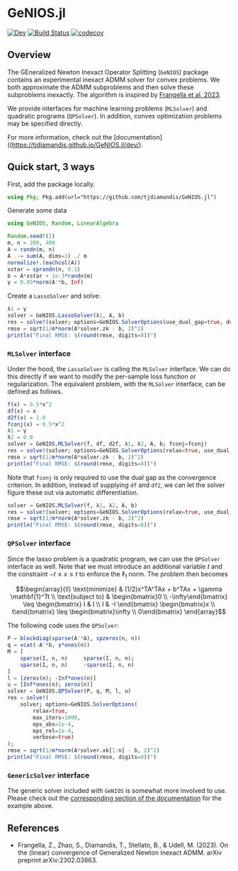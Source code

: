 # GeNIOS.jl

[![Dev](https://img.shields.io/badge/docs-dev-blue.svg)](https://tjdiamandis.github.io/GeNIOS.jl/dev/)
[![Build Status](https://github.com/tjdiamandis/GeNIOS.jl/actions/workflows/CI.yml/badge.svg?branch=main)](https://github.com/tjdiamandis/GeNIOS.jl/actions/workflows/CI.yml?query=branch%3Amain)
[![codecov](https://codecov.io/gh/tjdiamandis/GeNIOS.jl/branch/main/graph/badge.svg?token=1DKZD7FPW5)](https://codecov.io/gh/tjdiamandis/GeNIOS.jl)


## Overview

The GEneralized Newton Inexact Operator Splitting (`GeNIOS`) package contains an
experimental inexact ADMM solver for convex problems. We both approximate the
ADMM subproblems and then solve these subproblems inexactly. The algorithm is
inspired by [Frangella et al. 2023](https://arxiv.org/abs/2302.03863).

We provide interfaces for machine learning problems (`MLSolver`) and quadratic
programs (`QPSolver`). In addition, convex optimization problems may be specified
directly.

For more information, check out the [documentation]((https://tjdiamandis.github.io/GeNIOS.jl/dev/).

## Quick  start, 3 ways
First, add the package locally.
```julia 
using Pkg; Pkg.add(url="https://github.com/tjdiamandis/GeNIOS.jl")
```

Generate some data
```julia
using GeNIOS, Random, LinearAlgebra

Random.seed!(1)
m, n = 200, 400
A = randn(m, n)
A .-= sum(A, dims=1) ./ m
normalize!.(eachcol(A))
xstar = sprandn(n, 0.1)
b = A*xstar + 1e-3*randn(m)
γ = 0.05*norm(A'*b, Inf)
```

Create a `LassoSolver` and solve:
```julia
λ1 = γ
solver = GeNIOS.LassoSolver(λ1, A, b)
res = solve!(solver; options=GeNIOS.SolverOptions(use_dual_gap=true, dual_gap_tol=1e-4, verbose=true))
rmse = sqrt(1/m*norm(A*solver.zk - b, 2)^2)
println("Final RMSE: $(round(rmse, digits=8))")
```

### `MLSolver` interface
Under the hood, the `LassoSolver` is calling the `MLSolver` interface. We can
do this directly if we want to modify the per-sample loss function or regularization.
The equivalent problem, with the `MLSolver` interface, can be defined as follows.
```julia
f(x) = 0.5*x^2
df(x) = x
d2f(x) = 1.0
fconj(x) = 0.5*x^2
λ1 = γ
λ2 = 0.0
solver = GeNIOS.MLSolver(f, df, d2f, λ1, λ2, A, b; fconj=fconj)
res = solve!(solver; options=GeNIOS.SolverOptions(relax=true, use_dual_gap=true, dual_gap_tol=1e-3, verbose=true))
rmse = sqrt(1/m*norm(A*solver.zk - b, 2)^2)
println("Final RMSE: $(round(rmse, digits=8))")
```

Note that `fconj` is only required to use the dual gap as the convergence criterion.
In addition, instead of supplying `df` and `df2`, we can let the solver figure these 
out via automatic differentiation.
```julia
solver = GeNIOS.MLSolver(f, λ1, λ2, A, b)
res = solve!(solver; options=GeNIOS.SolverOptions(relax=true, use_dual_gap=false, verbose=true))
rmse = sqrt(1/m*norm(A*solver.zk - b, 2)^2)
println("Final RMSE: $(round(rmse, digits=8))")
```

### `QPSolver` interface
Since the lasso problem is a quadratic program, we can use the `QPSolver` interface
as well. Note that we must introduce an additional variable $t$ and the constraint
$-t \leq x \leq t$ to enforce the $\ell_1$ norm. The problem then becomes

```math
\begin{array}{ll}
\text{minimize}     & (1/2)x^TA^TAx + b^TAx + \gamma \mathbf{1}^Tt \\
\text{subject to}   &  
\begin{bmatrix}0 \\ -\infty\end{bmatrix} 
\leq \begin{bmatrix} I & I \\ I & -I \end{bmatrix} \begin{bmatrix}x \\ t\end{bmatrix}  
\leq \begin{bmatrix}\infty \\ 0\end{bmatrix}
\end{array}
```

The following code uses the `QPSolver`:
```julia
P = blockdiag(sparse(A'*A), spzeros(n, n))
q = vcat(-A'*b, γ*ones(n))
M = [
    sparse(I, n, n)     sparse(I, n, n);
    sparse(I, n, n)     -sparse(I, n, n)
]
l = [zeros(n); -Inf*ones(n)]
u = [Inf*ones(n); zeros(n)]
solver = GeNIOS.QPSolver(P, q, M, l, u)
res = solve!(
    solver; options=GeNIOS.SolverOptions(
        relax=true,
        max_iters=1000,
        eps_abs=1e-4,
        eps_rel=1e-4,
        verbose=true)
);
rmse = sqrt(1/m*norm(A*solver.xk[1:n] - b, 2)^2)
println("Final RMSE: $(round(rmse, digits=8))")
```

### `GenericSolver` interface
The generic solver included with `GeNIOS` is somewhat more involved to use.
Please check out the [corresponding section of the documentation](https://tjdiamandis.github.io/GeNIOS.jl/dev/examples/lasso/#Generic-interface)
for the example above.

## References
- Frangella, Z., Zhao, S., Diamandis, T., Stellato, B., & Udell, M. (2023). On the (linear) convergence of Generalized Newton Inexact ADMM. arXiv preprint arXiv:2302.03863.
